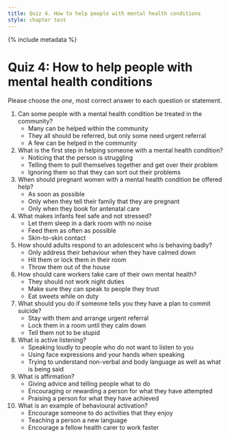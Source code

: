 ```yaml
---
title: Quiz 4. How to help people with mental health conditions
style: chapter test
---
```


{% include metadata %}

# Quiz 4: How to help people with mental health conditions

Please choose the *one*, most correct answer to each question or statement.

1.	Can some people with a mental health condition be treated in the community?
    +	Many can be helped within the community
    -	They all should be referred, but only some need urgent referral
    -	A few can be helped in the community
2.	What is the first step in helping someone with a mental health condition?
    +	Noticing that the person is struggling
    -	Telling them to pull themselves together and get over their problem
    -	Ignoring them so that they can sort out their problems
3.	When should pregnant women with a mental health condition be offered help?
    +	As soon as possible
    -	Only when they tell their family that they are pregnant
    -	Only when they book for antenatal care
4.	What makes infants feel safe and not stressed?
    -	Let them sleep in a dark room with no noise
    -	Feed them as often as possible
    +	Skin-to-skin contact
5.	How should adults respond to an adolescent who is behaving badly?
    +	Only address their behaviour when they have calmed down
    -	Hit them or lock them in their room
    -	Throw them out of the house
6.	How should care workers take care of their own mental health?
    -	They should not work night duties
    +	Make sure they can speak to people they trust
    -	Eat sweets while on duty
7.	What should you do if someone tells you they have a plan to commit suicide?
    +	Stay with them and arrange urgent referral
    -	Lock them in a room until they calm down
    -	Tell them not to be stupid
8.	What is active listening?
    -	Speaking loudly to people who do not want to listen to you
    -	Using face expressions and your hands when speaking
    +	Trying to understand non-verbal and body language as well as what is being said
9.	What is affirmation?
    -	Giving advice and telling people what to do
    +	Encouraging or rewarding a person for what they have attempted
    -	Praising a person for what they have achieved
10.	What is an example of behavioural activation?
    +	Encourage someone to do activities that they enjoy
    -	Teaching a person a new language
    -	Encourage a fellow health carer to work faster
